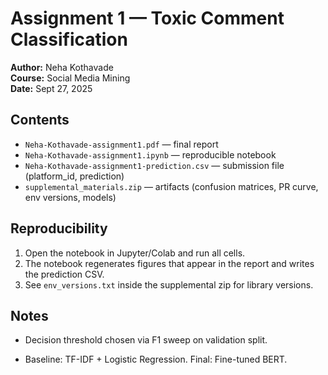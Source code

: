 # Assignment 1 — Toxic Comment Classification

**Author:** Neha Kothavade  
**Course:** Social Media Mining  
**Date:** Sept 27, 2025

## Contents
- `Neha-Kothavade-assignment1.pdf` — final report
- `Neha-Kothavade-assignment1.ipynb` — reproducible notebook
- `Neha-Kothavade-assignment1-prediction.csv` — submission file (platform_id, prediction)
- `supplemental_materials.zip` — artifacts (confusion matrices, PR curve, env versions, models)

## Reproducibility
1. Open the notebook in Jupyter/Colab and run all cells.
2. The notebook regenerates figures that appear in the report and writes the prediction CSV.
3. See `env_versions.txt` inside the supplemental zip for library versions.

## Notes
- Decision threshold chosen via F1 sweep on validation split.
  
- Baseline: TF-IDF + Logistic Regression. 
  Final: Fine-tuned BERT.
